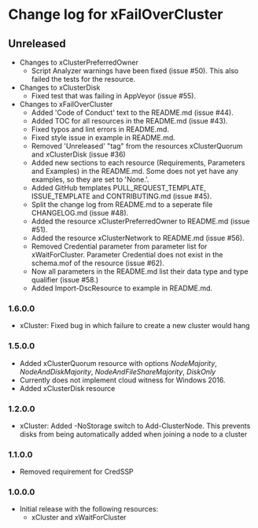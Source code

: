 # Change log for xFailOverCluster

## Unreleased

- Changes to xClusterPreferredOwner
  - Script Analyzer warnings have been fixed (issue #50). This also failed the tests for the resource.
- Changes to xClusterDisk
  - Fixed test that was failing in  AppVeyor (issue #55).
- Changes to xFailOverCluster
  - Added 'Code of Conduct' text to the README.md (issue #44).
  - Added TOC for all resources in the README.md (issue #43).
  - Fixed typos and lint errors in README.md.
  - Fixed style issue in example in README.md.
  - Removed 'Unreleased' "tag" from the resources xClusterQuorum and xClusterDisk (issue #36)
  - Added new sections to each resource (Requirements, Parameters and Examples) in the README.md. Some does not yet have any examples, so they are set to 'None.'.
  - Added GitHub templates PULL\_REQUEST\_TEMPLATE, ISSUE_TEMPLATE and CONTRIBUTING.md (issue #45).
  - Split the change log from README.md to a seperate file CHANGELOG.md (issue #48).
  - Added the resource xClusterPreferredOwner to README.md (issue #51).
  - Added the resource xClusterNetwork to README.md (issue #56).
  - Removed Credential parameter from parameter list for xWaitForCluster. Parameter Credential does not exist in the schema.mof of the resource (issue #62).
  - Now all parameters in the README.md list their data type and type qualifier (issue #58.)
  - Added Import-DscResource to example in README.md.

### 1.6.0.0

- xCluster: Fixed bug in which failure to create a new cluster would hang

### 1.5.0.0

- Added xClusterQuorum resource with options *NodeMajority*, *NodeAndDiskMajority*, *NodeAndFileShareMajority*, *DiskOnly*
- Currently does not implement cloud witness for Windows 2016.
- Added xClusterDisk resource

### 1.2.0.0

- xCluster: Added -NoStorage switch to Add-ClusterNode. This prevents disks from being automatically added when joining a node to a cluster

### 1.1.0.0

- Removed requirement for CredSSP

### 1.0.0.0

- Initial release with the following resources:
  - xCluster and xWaitForCluster
